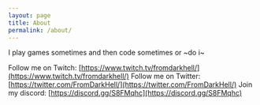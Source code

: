 ```yaml
---
layout: page
title: About
permalink: /about/
---
```


I play games sometimes and then code sometimes or ~do i~

Follow me on Twitch: [https://www.twitch.tv/fromdarkhell/](https://www.twitch.tv/fromdarkhell/)
Follow me on Twitter: [https://twitter.com/FromDarkHell/](https://twitter.com/FromDarkHell/)
Join my discord: [https://discord.gg/S8FMqhc](https://discord.gg/S8FMqhc) 